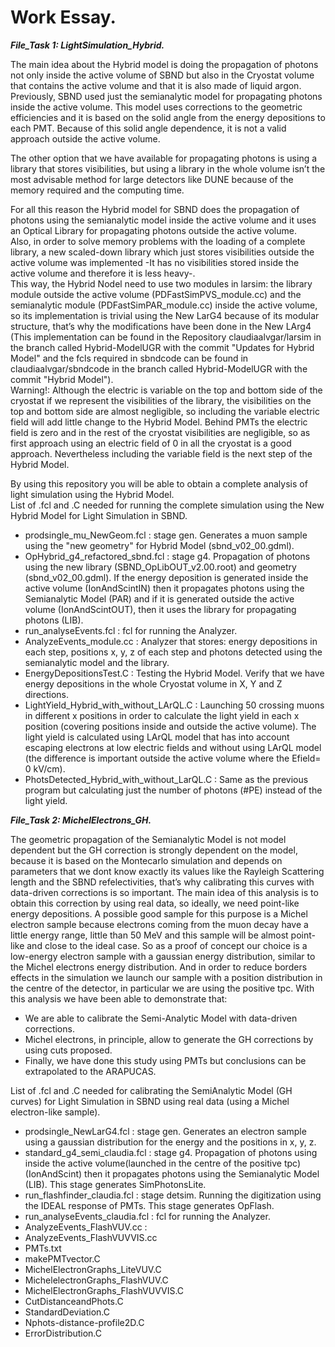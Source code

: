 # Work Essay. 

***File_Task 1: LightSimulation_Hybrid.***  

The main idea about the Hybrid model is doing the propagation of photons not only inside the active volume of SBND but also in the Cryostat volume that contains the active volume and that it is also made of liquid argon.  
Previously, SBND used just the semianalytic model for propagating photons inside the active volume. This model uses corrections to the geometric efficiencies and it is based on the solid angle from the energy depositions to each PMT. Because of this solid angle dependence, it is not a valid approach outside the active volume.  

The other option that we have available for propagating photons is using a library that stores visibilities, but using a library in the whole volume isn’t the most advisable method for large detectors like DUNE because of the memory required and the computing time.  

For all this reason the Hybrid model for SBND does the propagation of photons using the semianalytic model inside the active volume and it uses an Optical Library for propagating photons outside the active volume.  
Also, in order to solve memory problems with the loading of a complete library, a new scaled-down library which just stores visibilities outside the active volume was implemented -It has no visibilities stored inside the active volume and therefore it is less heavy-.  
This way, the Hybrid Nodel need to use two modules in larsim: the library module outside the active volume (PDFastSimPVS_module.cc) and the semianalytic module (PDFastSimPAR_module.cc) inside the active volume, so its implementation is trivial using the New LarG4 because of its modular structure, that’s why the modifications have been done in the New LArg4 (This implementation can be found in the Repository claudiaalvgar/larsim in the branch called Hybrid-ModelUGR with the commit "Updates for Hybrid Model" and the fcls required in sbndcode can be found in claudiaalvgar/sbndcode in the branch called Hybrid-ModelUGR with the commit "Hybrid Model").  
Warning!: Although the electric is variable on the top and bottom side of the cryostat if we represent the visibilities of the library, the visibilities on the top and bottom side are almost negligible, so including the variable electric field will add little change to the Hybrid Model. Behind PMTs the electric field is zero and in the rest of the cryostat visibilities are negligible, so as first approach using an electric field of 0 in all the cryostat is a good approach. Nevertheless including the variable field is the next step of the Hybrid Model.

By using this repository you will be able to obtain a complete analysis of light simulation using the Hybrid Model.  
List of .fcl and .C needed for running the complete simulation using the New Hybrid Model for Light Simulation in SBND.  
  - prodsingle_mu_NewGeom.fcl :  stage gen. Generates a muon sample using the "new geometry" for Hybrid Model (sbnd_v02_00.gdml).  
  - OpHybrid_g4_refactored_sbnd.fcl : stage g4. Propagation of photons using the new library (SBND_OpLibOUT_v2.00.root) and geometry (sbnd_v02_00.gdml). If the  energy deposition is generated inside the active volume (IonAndScintIN) then it propagates photons using the Semianalytic Model (PAR) and if it is generated outside the active volume (IonAndScintOUT), then it uses the library for propagating photons (LIB).  
  - run_analyseEvents.fcl : fcl for running the Analyzer. 
  - AnalyzeEvents_module.cc : Analyzer that stores: energy depositions in each step, positions x, y, z of each step and photons detected using the semianalytic model and the library. 
  - EnergyDepositionsTest.C : Testing the Hybrid Model. Verify that we have energy depositions in the whole Cryostat volume in X, Y and Z directions.
  - LightYield_Hybrid_with_without_LArQL.C : Launching 50 crossing muons in different x positions in order to calculate the light yield in each x position (covering positions inside and outside the active volume). The light yield is calculated using LArQL model that has into account escaping electrons at low electric fields and without using LArQL model (the difference is important outside the active volume where the Efield= 0 kV/cm).
  - PhotsDetected_Hybrid_with_without_LarQL.C : Same as the previous program but calculating just the number of photons (#PE) instead of the light yield.

***File_Task 2: MichelElectrons_GH.***  

The geometric propagation of the Semianalytic Model is not model dependent but the GH correction is strongly dependent on the model, because it is based on the Montecarlo simulation and depends on parameters that we dont know exactly its values like the Rayleigh Scattering length and the SBND refelectivities, that’s why calibrating this curves with data-driven corrections is so important.
The main idea of this analysis is to obtain this correction by using real data, so ideally, we need point-like energy depositions. A possible good sample for this purpose is a Michel electron sample because electrons coming from the muon decay have a little energy range, little than 50 MeV and this sample will be almost point-like and close to the ideal case.
So as a proof of concept our choice is a low-energy electron sample with a gaussian energy distribution, similar to the Michel electrons energy distribution. And in order to reduce borders effects in the simulation we launch our sample with a position distribution in the centre of the detector, in particular we are using the positive tpc. 
With this analysis we have been able to demonstrate that:
- We are able to calibrate the Semi-Analytic Model with data-driven corrections.
- Michel electrons, in principle, allow to generate the GH corrections by using cuts proposed.
- Finally, we have done this study using PMTs but conclusions can be extrapolated to the ARAPUCAS.  

List of .fcl and .C needed for calibrating the SemiAnalytic Model (GH curves) for Light Simulation in SBND using real data (using a Michel electron-like sample).  
   - prodsingle_NewLarG4.fcl : stage gen. Generates an electron sample using a gaussian distribution for the energy and the positions in x, y, z.
   - standard_g4_semi_claudia.fcl : stage g4. Propagation of photons using inside the active volume(launched in the centre of the positive tpc) (IonAndScint) then it propagates photons using the Semianalytic Model (LIB). This stage generates SimPhotonsLite.
   - run_flashfinder_claudia.fcl : stage detsim. Running the digitization using the IDEAL response of PMTs. This stage generates OpFlash.
   - run_analyseEvents_claudia.fcl : fcl for running the Analyzer.  
   - AnalyzeEvents_FlashVUV.cc : 
   - AnalyzeEvents_FlashVUVVIS.cc
   - PMTs.txt
   - makePMTvector.C
   - MichelElectronGraphs_LiteVUV.C
   - MichelelectronGraphs_FlashVUV.C
   - MichelElectronGraphs_FlashVUVVIS.C
   - CutDistanceandPhots.C
   - StandardDeviation.C
   - Nphots-distance-profile2D.C
   - ErrorDistribution.C
   

